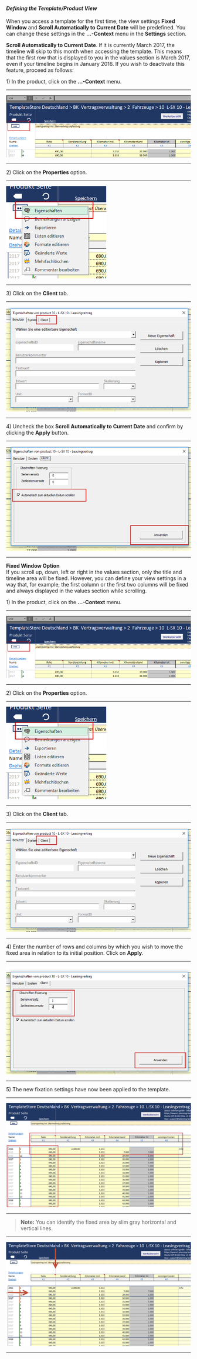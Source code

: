 #### _Defining the Template/Product View_

When you access a template for the first time, the view settings **Fixed Window** and **Scroll Automatically to Current Date** will be predefined. You can change these settings in the **…-Context** menu in the **Settings** section.

**Scroll Automatically to Current Date**. If it is currently March 2017, the timeline will skip to this month when accessing the template. This means that the first row that is displayed to you in the values section is March 2017, even if your timeline begins in January 2016. If you wish to deactivate this feature, proceed as follows:

1\) In the product, click on the **…-Context** menu.

---

![](/assets/p47.png)

---

2\) Click on the **Properties** option.

---

![](/assets/p54.png)

---

3\) Click on the **Client** tab.

---

![](/assets/p55.png)

---

4\) Uncheck the box **Scroll Automatically to Current Date** and confirm by clicking the **Apply** button.

---

![](/assets/p56.png)

---

**Fixed Window Option**  
If you scroll up, down, left or right in the values section, only the title and timeline area will be fixed. However, you can define your view settings in a way that, for example, the first column or the first two columns will be fixed and always displayed in the values section while scrolling.

1\) In the product, click on the **…-Context** menu.

---

![](/assets/p47.png)

---

2\) Click on the **Properties** option.

---

![](/assets/p54.png)

---

3\) Click on the **Client** tab.

---

![](/assets/p55.png)

---

4\) Enter the number of rows and columns by which you wish to move the fixed area in relation to its initial position. Click on **Apply**.

---

![](/assets/p58.png)

---

5\) The new fixation settings have now been applied to the template.

---

![](/assets/p59.png)

---

> **Note:** You can identify the fixed area by slim gray horizontal and vertical lines.

---

![](/assets/p60.png)

---



